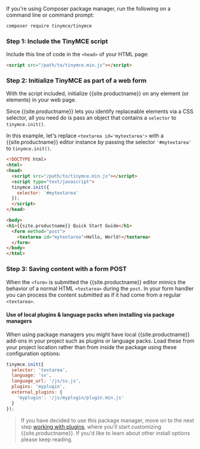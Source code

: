 If you're using Composer package manager, run the following on a command line or command prompt:

```sh
composer require tinymce/tinymce
```

### Step 1: Include the TinyMCE script

Include this line of code in the `<head>` of your HTML page:

```html
<script src="/path/to/tinymce.min.js"></script>
```

### Step 2: Initialize TinyMCE as part of a web form

With the script included, initialize {{site.productname}} on any element (or elements) in your web page.

Since {{site.productname}} lets you identify replaceable elements via a CSS selector, all you need do is pass an object that contains a `selector` to `tinymce.init()`.

In this example, let's replace `<textarea id='mytextarea'>` with a {{site.productname}} editor instance by passing the selector `'#mytextarea'` to `tinymce.init()`.

```html
<!DOCTYPE html>
<html>
<head>
  <script src="/path/to/tinymce.min.js"></script>
  <script type="text/javascript">
  tinymce.init({
    selector: '#mytextarea'
  });
  </script>
</head>

<body>
<h1>{{site.productname}} Quick Start Guide</h1>
  <form method="post">
    <textarea id="mytextarea">Hello, World!</textarea>
  </form>
</body>
</html>
```

### Step 3: Saving content with a form POST

When the `<form>` is submitted the {{site.productname}} editor mimics the behavior of a normal HTML `<textarea>` during the `post`. In your form handler you can process the content submitted as if it had come from a regular `<textarea>`.

#### Use of local plugins & language packs when installing via package managers

When using package managers you might have local {{site.productname}} add-ons in your project such as plugins or language packs. Load these from your project location rather than from inside the package using these configuration options:

```js
tinymce.init({
  selector: 'textarea',
  language: 'sv',
  language_url: '/js/sv.js',
  plugins: 'myplugin',
  external_plugins: {
    'myplugin': '/js/myplugin/plugin.min.js'
  }
});
```

> If you have decided to use this package manager, move on to the next step [working with plugins]({{site.baseurl}}/how-to-guides/learn-the-basics/work-with-plugins/), where you'll start customizing {{site.productname}}. If you'd like to learn about other install options please keep reading.
